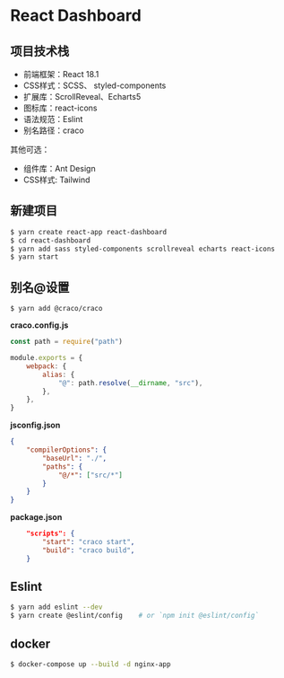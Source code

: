 # React Dashboard

## 项目技术栈

- 前端框架：React 18.1
- CSS样式：SCSS、 styled-components
- 扩展库：ScrollReveal、Echarts5
- 图标库：react-icons
- 语法规范：Eslint
- 别名路径：craco


其他可选：
- 组件库：Ant Design
- CSS样式: Tailwind

## 新建项目

```sh
$ yarn create react-app react-dashboard
$ cd react-dashboard
$ yarn add sass styled-components scrollreveal echarts react-icons
$ yarn start
```

## 别名@设置

```
$ yarn add @craco/craco
```

**craco.config.js**

```js
const path = require("path")

module.exports = {
	webpack: {
		alias: {
			"@": path.resolve(__dirname, "src"),
		},
	},
}
```

**jsconfig.json**

```json
{
	"compilerOptions": {
		"baseUrl": "./",
		"paths": {
			"@/*": ["src/*"]
		}
	}
}
```

**package.json**

```json
	"scripts": {
		"start": "craco start",
		"build": "craco build",
    }
```


## Eslint

```bash
$ yarn add eslint --dev
$ yarn create @eslint/config 	# or `npm init @eslint/config`
```

## docker

```sh
$ docker-compose up --build -d nginx-app
```






